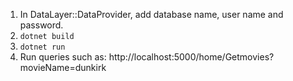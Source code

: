 1. In DataLayer::DataProvider, add database name, user name and password.
2. `dotnet build`
3. `dotnet run`
4. Run queries such as: http://localhost:5000/home/Getmovies?movieName=dunkirk